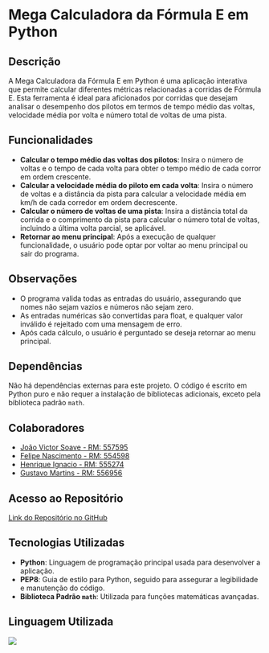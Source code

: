 # Mega Calculadora da Fórmula E em Python

## Descrição

A Mega Calculadora da Fórmula E em Python é uma aplicação interativa que permite calcular diferentes métricas relacionadas a corridas de Fórmula E. Esta ferramenta é ideal para aficionados por corridas que desejam analisar o desempenho dos pilotos em termos de tempo médio das voltas, velocidade média por volta e número total de voltas de uma pista.

## Funcionalidades

- **Calcular o tempo médio das voltas dos pilotos**: Insira o número de voltas e o tempo de cada volta para obter o tempo médio de cada corror em ordem crescente.
- **Calcular a velocidade média do piloto em cada volta**: Insira o número de voltas e a distância da pista para calcular a velocidade média em km/h de cada corredor em ordem decrescente.
- **Calcular o número de voltas de uma pista**: Insira a distância total da corrida e o comprimento da pista para calcular o número total de voltas, incluindo a última volta parcial, se aplicável.
- **Retornar ao menu principal**: Após a execução de qualquer funcionalidade, o usuário pode optar por voltar ao menu principal ou sair do programa.

## Observações

- O programa valida todas as entradas do usuário, assegurando que nomes não sejam vazios e números não sejam zero.
- As entradas numéricas são convertidas para float, e qualquer valor inválido é rejeitado com uma mensagem de erro.
- Após cada cálculo, o usuário é perguntado se deseja retornar ao menu principal.

## Dependências

Não há dependências externas para este projeto. O código é escrito em Python puro e não requer a instalação de bibliotecas adicionais, exceto pela biblioteca padrão `math`.

## Colaboradores

- [João Victor Soave - RM: 557595](https://github.com/jaoAprendiz)
- [Felipe Nascimento - RM: 554598](https://github.com/felipe3103)
- [Henrique Ignacio - RM: 555274](https://github.com/henriqueignacio)
- [Gustavo Martins - RM: 556956](https://github.com/gustavo190805)

## Acesso ao Repositório

[Link do Repositório no GitHub](https://github.com/sprint1-webdev/sprint1_python)

## Tecnologias Utilizadas

- **Python**: Linguagem de programação principal usada para desenvolver a aplicação.
- **PEP8**: Guia de estilo para Python, seguido para assegurar a legibilidade e manutenção do código.
- **Biblioteca Padrão `math`**: Utilizada para funções matemáticas avançadas.

## Linguagem Utilizada
![](http://ForTheBadge.com/images/badges/made-with-python.svg)
